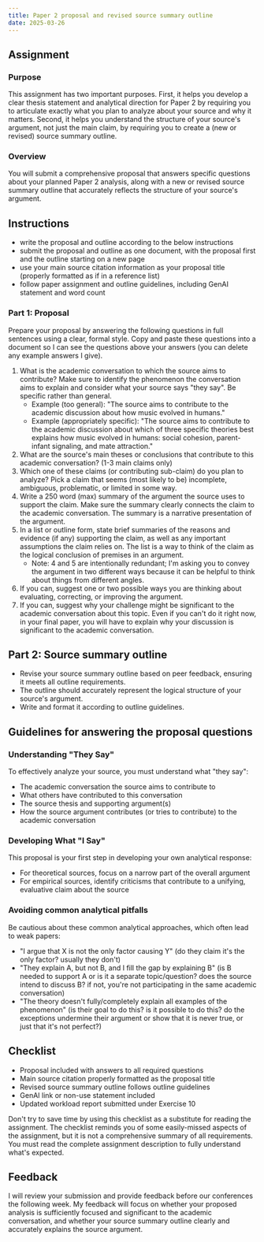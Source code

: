 ```yaml
---
title: Paper 2 proposal and revised source summary outline
date: 2025-03-26
---
```


## Assignment

### Purpose

This assignment has two important purposes. First, it helps you develop a clear thesis statement and analytical direction for Paper 2 by requiring you to articulate exactly what you plan to analyze about your source and why it matters. Second, it helps you understand the structure of your source's argument, not just the main claim, by requiring you to create a (new or revised) source summary outline.

### Overview

You will submit a comprehensive proposal that answers specific questions about your planned Paper 2 analysis, along with a new or revised source summary outline that accurately reflects the structure of your source's argument.

## Instructions

- write the proposal and outline according to the below instructions
- submit the proposal and outline as one document, with the proposal first and the outline starting on a new page
- use your main source citation information as your proposal title (properly formatted as if in a reference list)
- follow paper assignment and outline guidelines, including GenAI statement and word count

### Part 1: Proposal

Prepare your proposal by answering the following questions in full sentences using a clear, formal style. Copy and paste these questions into a document so I can see the questions above your answers (you can delete any example answers I give).

1. What is the academic conversation to which the source aims to contribute? Make sure to identify the phenomenon the conversation aims to explain and consider what your source says "they say". Be specific rather than general.
      - Example (too general): "The source aims to contribute to the academic discussion about how music evolved in humans."
      - Example (appropriately specific): "The source aims to contribute to the academic discussion about which of three specific theories best explains how music evolved in humans: social cohesion, parent-infant signaling, and mate attraction."
2. What are the source's main theses or conclusions that contribute to this academic conversation? (1-3 main claims only)
3. Which one of these claims (or contributing sub-claim) do you plan to analyze? Pick a claim that seems (most likely to be) incomplete, ambiguous, problematic, or limited in some way.
4. Write a 250 word (max) summary of the argument the source uses to support the claim. Make sure the summary clearly connects the claim to the academic conversation. The summary is a narrative presentation of the argument.
5. In a list or outline form, state brief summaries of the reasons and evidence (if any) supporting the claim, as well as any important assumptions the claim relies on. The list is a way to think of the claim as the logical conclusion of premises in an argument.
      - Note: 4 and 5 are intentionally redundant; I'm asking you to convey the argument in two different ways because it can be helpful to think about things from different angles.
6. If you can, suggest one or two possible ways you are thinking about evaluating, correcting, or improving the argument.
7. If you can, suggest why your challenge might be significant to the academic conversation about this topic. Even if you can't do it right now, in your final paper, you will have to explain why your discussion is significant to the academic conversation.

## Part 2: Source summary outline

- Revise your source summary outline based on peer feedback, ensuring it meets all outline requirements.
- The outline should accurately represent the logical structure of your source's argument.
- Write and format it according to outline guidelines.

## Guidelines for answering the proposal questions

### Understanding "They Say"

To effectively analyze your source, you must understand what "they say":

- The academic conversation the source aims to contribute to
- What others have contributed to this conversation
- The source thesis and supporting argument(s)
- How the source argument contributes (or tries to contribute) to the academic conversation

### Developing What "I Say"

This proposal is your first step in developing your own analytical response:

- For theoretical sources, focus on a narrow part of the overall argument
- For empirical sources, identify criticisms that contribute to a unifying, evaluative claim about the source

### Avoiding common analytical pitfalls

Be cautious about these common analytical approaches, which often lead to weak papers:

- "I argue that X is not the only factor causing Y" (do they claim it's the only factor? usually they don't)
- "They explain A, but not B, and I fill the gap by explaining B" (is B needed to support A or is it a separate topic/question? does the source intend to discuss B? if not, you're not participating in the same academic conversation)
- "The theory doesn't fully/completely explain all examples of the phenomenon" (is their goal to do this? is it possible to do this? do the exceptions undermine their argument or show that it is never true, or just that it's not perfect?)

## Checklist

- Proposal included with answers to all required questions
- Main source citation properly formatted as the proposal title
- Revised source summary outline follows outline guidelines
- GenAI link or non-use statement included
- Updated workload report submitted under Exercise 10

Don't try to save time by using this checklist as a substitute for reading the assignment. The checklist reminds you of some easily-missed aspects of the assignment, but it is not a comprehensive summary of all requirements. You must read the complete assignment description to fully understand what's expected.

## Feedback

I will review your submission and provide feedback before our conferences the following week. My feedback will focus on whether your proposed analysis is sufficiently focused and significant to the academic conversation, and whether your source summary outline clearly and accurately explains the source argument.
